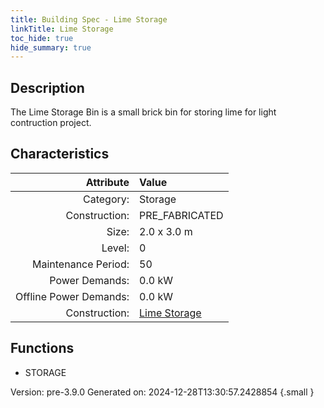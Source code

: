 ```yaml
---
title: Building Spec - Lime Storage
linkTitle: Lime Storage
toc_hide: true
hide_summary: true
---
```


## Description
The Lime Storage Bin is a small brick bin for storing lime for light contruction project.

## Characteristics

| Attribute      | Value |
|--------:|:------|
|Category:|Storage|
|Construction:|PRE_FABRICATED|
|Size:|2.0 x 3.0 m|
|Level:|0|
|Maintenance Period:|50|
|Power Demands:|0.0 kW|
|Offline Power Demands:|0.0 kW|
|Construction:|[Lime Storage](/docs/definitions/construction/lime-storage)|

## Functions
      
- STORAGE




Version: pre-3.9.0 Generated on: 2024-12-28T13:30:57.2428854
{.small }